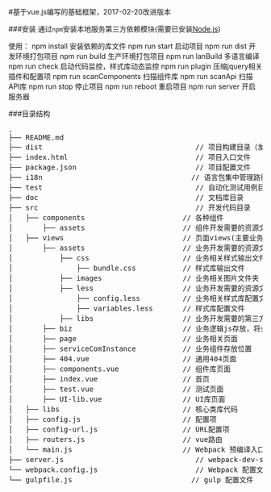 #基于vue.js编写的基础框架，2017-02-20改进版本

###安装
通过`npm`安装本地服务第三方依赖模块(需要已安装[Node.js](https://nodejs.org/))

使用：
npm install                 安装依赖的库文件
npm run start               启动项目
npm run dist                开发环境打包项目
npm run build               生产环境打包项目
npm run lanBuild            多语言编译
npm run check               启动代码监控，样式库动态监控
npm run plugin              压缩jquery相关插件和配置项
npm run scanComponents      扫描组件库
npm run scanApi             扫描API库
npm run stop                停止项目
npm run reboot              重启项目
npm run server              开启服务器


###目录结构
<pre>
.
├── README.md           
├── dist                                    // 项目构建目录（发布目录）
├── index.html                              // 项目入口文件
├── package.json                            // 项目配置文件
├── i18n       		                       // 语言包集中管理路径
├── test                                    // 自动化测试用例目录
├── doc                                     // 文档库目录
├── src                                     // 开发代码目录
│   ├── components                       // 各种组件
│       ├── assets                       // 组件开发需要的资源文件
│   ├── views                            // 页面views(主要业务开发请在这里面进行)
│       ├── assets                       // 业务开发需要的资源文件
│           ├── css                      // 业务相关样式输出文件夹
│               ├── bundle.css           // 样式库输出文件
│           ├── images                   // 业务相关图片文件夹
│           ├── less                     // 业务开发需要的资源文件
│               ├── config.less          // 业务相关样式库配置文件
│               ├── variables.less       // 样式库配置文件
│           ├── libs                     // 业务开发需要的第三方类库等资源文件
│       ├── biz                          // 业务逻辑js存放，将业务逻辑和vue文件剥离出来
│       ├── page                         // 业务相关页面
│       ├── serviceComInstance           // 业务组件存放位置
│       ├── 404.vue                      // 通用404页面
│       ├── components.vue               // 组件库页面
│       ├── index.vue                    // 首页
│       ├── test.vue                     // 测试页面
│       ├── UI-lib.vue                   // UI库页面
│   ├── libs                             // 核心类库代码
│   ├── config.js                        // 配置项
│   ├── config-url.js                    // URL配置项
│   ├── routers.js                       // vue路由
│   └── main.js                          // Webpack 预编译入口
├── server.js                               // webpack-dev-server服务配置
└── webpack.config.js                       // Webpack 配置文件
└── gulpfile.js  	                       // gulp 配置文件
</pre>

